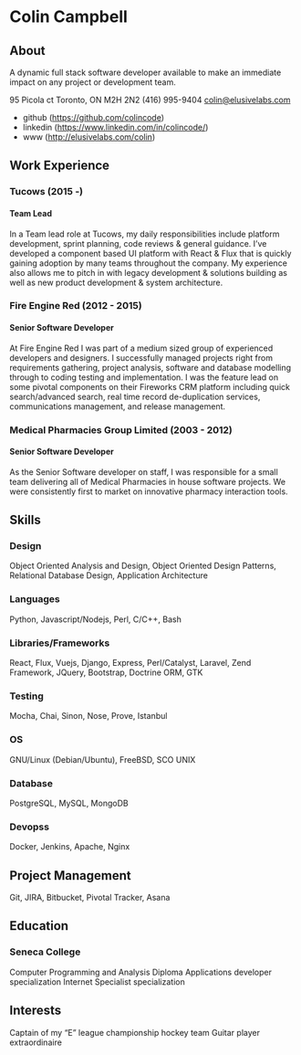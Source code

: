 # Colin Campbell

## About
A dynamic full stack software developer available to make an immediate impact on any project or development team.

95 Picola ct
Toronto, ON M2H 2N2
(416) 995-9404
colin@elusivelabs.com

* github (https://github.com/colincode)
* linkedin (https://www.linkedin.com/in/colincode/)
* www (http://elusivelabs.com/colin)


## Work Experience

### Tucows (2015 -) 
#### Team Lead
In a Team lead role at Tucows, my daily responsibilities include platform development, sprint planning, code reviews & general guidance. I’ve developed a component based UI platform with React & Flux that is quickly gaining adoption by many teams throughout the company.  My experience also allows me to pitch in with legacy development & solutions building as well as new product development & system architecture.


### Fire Engine Red (2012 - 2015) 
#### Senior Software Developer
At Fire Engine Red I was part of a medium sized group of experienced developers and designers. I successfully managed projects right from requirements gathering, project analysis, software and database modelling through to coding testing and implementation.
I was the feature lead on some pivotal components on their Fireworks CRM platform including quick search/advanced search, real time record de-duplication services, communications management, and release management.

### Medical Pharmacies Group Limited (2003 - 2012)
#### Senior Software Developer
As the Senior Software developer on staff, I was responsible for a small team delivering all of Medical Pharmacies in house software projects. We were consistently first to market on innovative pharmacy interaction tools.



## Skills
### Design
Object Oriented Analysis and Design, Object Oriented Design Patterns, Relational
Database Design, Application Architecture

### Languages
Python, Javascript/Nodejs, Perl, C/C++, Bash

### Libraries/Frameworks
React, Flux, Vuejs, Django, Express, Perl/Catalyst, Laravel, Zend Framework, JQuery, Bootstrap, Doctrine ORM, GTK

### Testing
Mocha, Chai, Sinon, Nose, Prove, Istanbul

### OS
GNU/Linux (Debian/Ubuntu), FreeBSD, SCO UNIX

### Database
PostgreSQL, MySQL, MongoDB

### Devopss
Docker, Jenkins, Apache, Nginx

## Project Management
Git, JIRA, Bitbucket, Pivotal Tracker, Asana

## Education
### Seneca College
Computer Programming and Analysis Diploma
Applications developer specialization 
Internet Specialist specialization


## Interests
Captain of my “E” league championship hockey team
Guitar player extraordinaire
